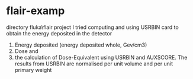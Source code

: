 # flair-examp
directory fluka\flair project
I tried computing and using USRBIN card to obtain the energy deposited in the detector
1) Energy deposited (energy deposited whole, Gev/cm3)
2) Dose and 
3) the calculation of Dose-Equivalent using USRBIN and AUXSCORE. 
The results from USRBIN are normalised per unit volume and per unit primary weight
